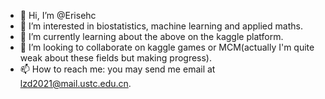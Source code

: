- 👋 Hi, I’m @Erisehc
- 👀 I’m interested in biostatistics, machine learning and applied maths.
- 🌱 I’m currently learning about the above on the kaggle platform.
- 💞️ I’m looking to collaborate on kaggle games or MCM(actually I'm quite weak about these fields but making progress).
- 📫 How to reach me: you may send me email at lzd2021@mail.ustc.edu.cn.

<!---
Erisehc/Erisehc is a ✨ special ✨ repository because its `README.md` (this file) appears on your GitHub profile.
You can click the Preview link to take a look at your changes.
--->
